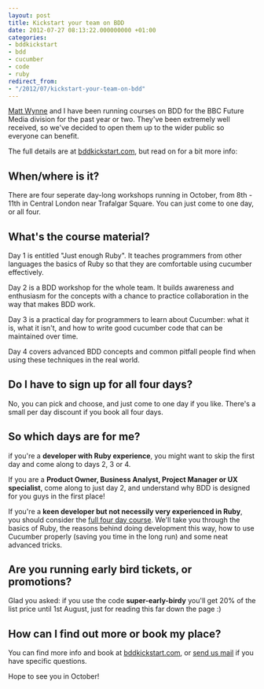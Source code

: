 ```yaml
---
layout: post
title: Kickstart your team on BDD
date: 2012-07-27 08:13:22.000000000 +01:00
categories:
- bddkickstart
- bdd
- cucumber
- code
- ruby
redirect_from:
- "/2012/07/kickstart-your-team-on-bdd"
---
```

[Matt Wynne](http://mattwynne.net) and I have been running courses on BDD for the BBC Future Media division for the past year or two. They've been extremely well received, so we've decided to open them up to the wider public so everyone can benefit.

The full details are at [bddkickstart.com](http://bddkickstart.com), but read on for a bit more info:

## When/where is it?

There are four seperate day-long workshops running in October, from 8th - 11th in Central London near Trafalgar Square. You can just come to one day, or all four.

## What's the course material?

Day 1 is entitled "Just enough Ruby". It teaches programmers from other languages the basics of Ruby so that they are comfortable using cucumber effectively.

Day 2 is a BDD workshop for the whole team. It builds awareness and enthusiasm for the concepts with a chance to practice collaboration in the way that makes BDD work.

Day 3 is a practical day for programmers to learn about Cucumber: what it is, what it isn't, and how to write good cucumber code that can be maintained over time.

Day 4 covers advanced BDD concepts and common pitfall people find when using these techniques in the real world.

## Do I have to sign up for all four days?

No, you can pick and choose, and just come to one day if you like. There's a small per day discount if you book all four days.

## So which days are for me?

<p>if you're a <strong>developer with Ruby experience</strong>, you might want to skip the first day and come along to days 2, 3 or 4.</p>

<p>If you are a <strong>Product Owner, Business Analyst, Project Manager or UX specialist</strong>, come along to just day 2, and understand why BDD is designed for you guys in the first place!</p>

<p>If you're a <strong>keen developer but not necessily very experienced in Ruby</strong>, you should consider the <a href="http://bdd.eventbrite.co.uk">full four day course</a>. We'll take you through the basics of Ruby, the reasons behind doing development this way, how to use Cucumber properly (saving you time in the long run) and some neat advanced tricks.</p>

## Are you running early bird tickets, or promotions?

Glad you asked: if you use the code <strong>super-early-birdy</strong> you'll get 20% of the list price until 1st August, just for reading this far down the page :)

## How can I find out more or book my place?

You can find more info and book at [bddkickstart.com](http://bddkickstart.com), or [send us mail](mailto::hello@bddkickstart.com) if you have specific questions.

Hope to see you in October!
